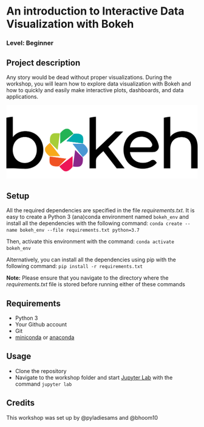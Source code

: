 
# An introduction to  Interactive Data Visualization with Bokeh
### Level: Beginner

## Project description
Any story would be dead without proper visualizations. During the workshop, you will learn how to explore data visualization with Bokeh and how to quickly and easily make interactive plots, dashboards, and data applications.

![Bokeh logo](workshop/bokeh_logo.PNG)

## Setup
All the required dependencies are specified in the file *requirements.txt*. 
It is easy to create a Python 3 (ana)conda environment named `bokeh_env` and install all the dependencies with the following command:
```conda create --name bokeh_env --file requirements.txt python=3.7```

Then, activate this environment with the command:
```conda activate bokeh_env```

Alternatively, you can install all the dependencies using pip with the following command:
```pip install -r requirements.txt```

**Note:** Please ensure that you navigate to the directory where the *requirements.txt* file is stored before running either of these commands

## Requirements
* Python 3
* Your Github account
* Git 
* [miniconda](https://docs.conda.io/en/latest/miniconda.html) or [anaconda](https://www.anaconda.com/products/individual)


## Usage
* Clone the repository
* Navigate to the workshop folder and start [Jupyter Lab](https://pypi.org/project/jupyterlab/) with the command `jupyter lab` 

## Credits
This workshop was set up by @pyladiesams and @bhoom10

